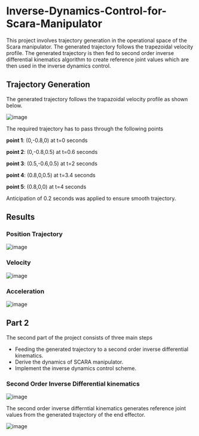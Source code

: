 # Inverse-Dynamics-Control-for-Scara-Manipulator
This project involves trajectory generation in the operational space of the Scara manipulator. The generated trajectory follows the trapezoidal velocity profile. The generated trajectory is then fed to second order inverse differential kinematics algorithm to create reference joint values which are then used in the inverse dynamics control.

## Trajectory Generation

The generated trajectory follows the trapazoidal velocity profile as shown below. 

![image](https://user-images.githubusercontent.com/69100847/209340568-b82fa752-71ca-4d13-b6a7-d6b57360d58f.png)

The required trajectory has to pass through the following points

**point 1**: (0,-0.8,0) at t=0 seconds

**point 2**: (0,-0.8,0.5) at t=0.6 seconds

**point 3**: (0.5,-0.6,0.5) at t=2 seconds

**point 4**: (0.8,0,0.5) at t=3.4 seconds

**point 5**: (0.8,0,0) at t=4 seconds

Anticipation of 0.2 seconds was applied to ensure smooth trajectory.

## Results

### Position Trajectory

![image](https://user-images.githubusercontent.com/69100847/209341657-acbb05f6-45c6-49c6-b27f-3e04911d1e7e.png)

### Velocity

![image](https://user-images.githubusercontent.com/69100847/209341728-99b718ef-690a-44ad-ae35-16c2dfef9179.png)

### Acceleration

![image](https://user-images.githubusercontent.com/69100847/209341768-bbe281f2-cb9c-45b8-b087-4655c3d77955.png)


## Part 2

The second part of the project consists of three main steps 

* Feeding the generated trajectory to a second order inverse differential kinematics.
* Derive the dynamics of SCARA manipulator.
* Implement the inverse dynamics control scheme.

### Second Order Inverse Differential kinematics

![image](https://user-images.githubusercontent.com/69100847/210127217-d0fd055b-787b-4a54-bd82-7e6d7e66d415.png)

The second order inverse differntial kinematics generates reference joint values from the generated trajectory of the end effector. 

![image](https://user-images.githubusercontent.com/69100847/210127353-e8ca0607-2981-406b-bb81-b59e580a1e93.png)


